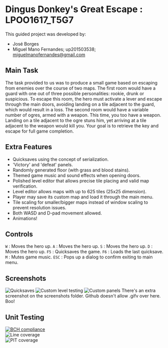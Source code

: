 # Dingus Donkey's Great Escape : LPOO1617_T5G7
This guided project was developed by:
* José Borges
* Miguel Mano Fernandes; up201503538; miguelmanofernandes@gmail.com

## Main Task
The task provided to us was to produce a small game based on escaping from enemies over the course of two maps.
The first room would have a guard with one out of three possible personalities: rookie, drunk or suspicious. To escape this room, the hero must activate a lever and escape through the main doors, avoiding landing on a tile adjacent to the guard, which would result in a loss.
The second room would have a variable number of ogres, armed with a weapon. This time, you too have a weapon. Landing on a tile adjacent to the ogre stuns him, yet arriving at a tile adjacent to the weapon would kill you. Your goal is to retrieve the key and escape for full game completion.

## Extra Features
* Quicksaves using the concept of serialization.
* 'Victory' and 'defeat' panels.
* Randomly generated floor (with grass and blood stains).
* Themed game music and sound effects when opening doors.
* Polished level editor that allows precise tile placing and valid map verification.
* Level editor allows maps with up to 625 tiles (25x25 dimension).
* Player may save its custom map and load it through the main menu.
* Tile scaling for smaller/bigger maps instead of window scaling to prevent resolution issues.
* Both WASD and D-pad movement allowed.
* Animations!

## Controls
```W``` : Moves the hero up.
```A``` : Moves the hero up.
```S``` : Moves the hero up.
```D``` : Moves the hero up.
```F5``` : Quicksaves the game.
```F6``` : Loads the last quicksave.
```M``` : Mutes game music.
```ESC``` : Pops up a dialog to confirm exiting to main menu.

## Screenshots
![Quicksaves](screenshots/quicksave.gif)
![Custom level testing](screenshots/loadgame.gif)
![Custom panels](screenshots/custompanels.gif)
There's an extra screenshot on the screenshots folder. Github doesn't allow .gifv over here. Boo!

## Unit Testing
[![BCH compliance](https://bettercodehub.com/edge/badge/zepedrob16/LPOO1617_T5G7?token=cc0a9915a954a432fdaaa3a94136cae04e47cf97)](https://bettercodehub.com/)  
![Line coverage](screenshots/test_coverage.png)  
![PIT coverage](screenshots/test_pit.png)
